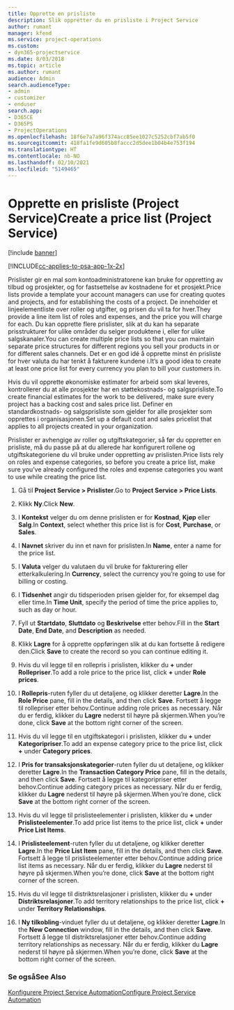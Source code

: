 ```yaml
---
title: Opprette en prisliste
description: Slik oppretter du en prisliste i Project Service
author: rumant
manager: kfend
ms.service: project-operations
ms.custom:
- dyn365-projectservice
ms.date: 8/03/2018
ms.topic: article
ms.author: rumant
audience: Admin
search.audienceType:
- admin
- customizer
- enduser
search.app:
- D365CE
- D365PS
- ProjectOperations
ms.openlocfilehash: 18f6e7a7a96f374acc85ee1027c5252cbf7ab5f0
ms.sourcegitcommit: 418fa1fe9d605b8faccc2d5dee1b04b4e753f194
ms.translationtype: HT
ms.contentlocale: nb-NO
ms.lasthandoff: 02/10/2021
ms.locfileid: "5149465"
---
```

# <a name="create-a-price-list-project-service"></a><span data-ttu-id="d5bed-103">Opprette en prisliste (Project Service)</span><span class="sxs-lookup"><span data-stu-id="d5bed-103">Create a price list (Project Service)</span></span>

[!include [banner](../includes/psa-now-project-operations.md)]

[!INCLUDE[cc-applies-to-psa-app-1x-2x](../includes/cc-applies-to-psa-app-1x-2x.md)]

<span data-ttu-id="d5bed-104">Prislister gir en mal som kontoadministratorene kan bruke for oppretting av tilbud og prosjekter, og for fastsettelse av kostnadene for et prosjekt.</span><span class="sxs-lookup"><span data-stu-id="d5bed-104">Price lists provide a template your account managers can use for creating quotes and projects, and for establishing the costs of a project.</span></span> <span data-ttu-id="d5bed-105">De inneholder et linjeelementliste over roller og utgifter, og prisen du vil ta for hver.</span><span class="sxs-lookup"><span data-stu-id="d5bed-105">They provide a line item list of roles and expenses, and the price you will charge for each.</span></span> <span data-ttu-id="d5bed-106">Du kan opprette flere prislister, slik at du kan ha separate prisstrukturer for ulike områder du selger produktene i, eller for ulike salgskanaler.</span><span class="sxs-lookup"><span data-stu-id="d5bed-106">You can create multiple price lists so that you can maintain separate price structures for different regions you sell your products in or for different sales channels.</span></span> <span data-ttu-id="d5bed-107">Det er en god idé å opprette minst én prisliste for hver valuta du har tenkt å fakturere kundene i.</span><span class="sxs-lookup"><span data-stu-id="d5bed-107">It’s a good idea to create at least one price list for every currency you plan to bill your customers in.</span></span>  
  
<span data-ttu-id="d5bed-108">Hvis du vil opprette økonomiske estimater for arbeid som skal leveres, kontrollerer du at alle prosjekter har en støttekostnads- og salgsprisliste.</span><span class="sxs-lookup"><span data-stu-id="d5bed-108">To create financial estimates for the work to be delivered, make sure every project has a backing cost and sales price list.</span></span> <span data-ttu-id="d5bed-109">Definer en standardkostnads- og salgsprisliste som gjelder for alle prosjekter som opprettes i organisasjonen.</span><span class="sxs-lookup"><span data-stu-id="d5bed-109">Set up a default cost and sales pricelist that applies to all projects created in your organization.</span></span>  
  
<span data-ttu-id="d5bed-110">Prislister er avhengige av roller og utgiftskategorier, så før du oppretter en prisliste, må du passe på at du allerede har konfigurert rollene og utgiftskategoriene du vil bruke under oppretting av prislisten.</span><span class="sxs-lookup"><span data-stu-id="d5bed-110">Price lists rely on roles and expense categories, so before you create a price list, make sure you’ve already configured the roles and expense categories you want to use while creating the price list.</span></span>  
  
1.  <span data-ttu-id="d5bed-111">Gå til **Project Service > Prislister**.</span><span class="sxs-lookup"><span data-stu-id="d5bed-111">Go to **Project Service > Price Lists**.</span></span>  
  
2.  <span data-ttu-id="d5bed-112">Klikk **Ny**.</span><span class="sxs-lookup"><span data-stu-id="d5bed-112">Click **New**.</span></span>  
  
3.  <span data-ttu-id="d5bed-113">I **Kontekst** velger du om denne prislisten er for **Kostnad**, **Kjøp** eller **Salg**.</span><span class="sxs-lookup"><span data-stu-id="d5bed-113">In **Context**, select whether this price list is for **Cost**, **Purchase**, or **Sales**.</span></span>  
  
4.  <span data-ttu-id="d5bed-114">I **Navnet** skriver du inn et navn for prislisten.</span><span class="sxs-lookup"><span data-stu-id="d5bed-114">In **Name**, enter a name for the price list.</span></span>  
  
5.  <span data-ttu-id="d5bed-115">I **Valuta** velger du valutaen du vil bruke for fakturering eller etterkalkulering.</span><span class="sxs-lookup"><span data-stu-id="d5bed-115">In **Currency**, select the currency you’re going to use for billing or costing.</span></span>  
  
6.  <span data-ttu-id="d5bed-116">I **Tidsenhet** angir du tidsperioden prisen gjelder for, for eksempel dag eller time.</span><span class="sxs-lookup"><span data-stu-id="d5bed-116">In **Time Unit**, specify the period of time the price applies to, such as day or hour.</span></span>  
  
7.  <span data-ttu-id="d5bed-117">Fyll ut **Startdato**, **Sluttdato** og **Beskrivelse** etter behov.</span><span class="sxs-lookup"><span data-stu-id="d5bed-117">Fill in the **Start Date**, **End Date**, and **Description** as needed.</span></span>  
  
8.  <span data-ttu-id="d5bed-118">Klikk **Lagre** for å opprette oppføringen slik at du kan fortsette å redigere den.</span><span class="sxs-lookup"><span data-stu-id="d5bed-118">Click **Save** to create the record so you can continue editing it.</span></span>  
  
9. <span data-ttu-id="d5bed-119">Hvis du vil legge til en rollepris i prislisten, klikker du **+** under **Rollepriser**.</span><span class="sxs-lookup"><span data-stu-id="d5bed-119">To add a role price to the price list, click **+** under **Role prices**.</span></span>  
  
10. <span data-ttu-id="d5bed-120">I **Rollepris**-ruten fyller du ut detaljene, og klikker deretter **Lagre**.</span><span class="sxs-lookup"><span data-stu-id="d5bed-120">In the **Role Price** pane, fill in the details, and then click **Save**.</span></span> <span data-ttu-id="d5bed-121">Fortsett å legge til rollepriser etter behov.</span><span class="sxs-lookup"><span data-stu-id="d5bed-121">Continue adding role prices as necessary.</span></span> <span data-ttu-id="d5bed-122">Når du er ferdig, klikker du **Lagre** nederst til høyre på skjermen.</span><span class="sxs-lookup"><span data-stu-id="d5bed-122">When you’re done, click **Save** at the bottom right corner of the screen.</span></span>  
  
11. <span data-ttu-id="d5bed-123">Hvis du vil legge til en utgiftskategori i prislisten, klikker du **+** under **Kategoripriser**.</span><span class="sxs-lookup"><span data-stu-id="d5bed-123">To add an expense category price to the price list, click **+** under **Category prices**.</span></span>  
  
12. <span data-ttu-id="d5bed-124">I **Pris for transaksjonskategorier**-ruten fyller du ut detaljene, og klikker deretter **Lagre**.</span><span class="sxs-lookup"><span data-stu-id="d5bed-124">In the **Transaction Category Price** pane, fill in the details, and then click **Save**.</span></span> <span data-ttu-id="d5bed-125">Fortsett å legge til kategoripriser etter behov.</span><span class="sxs-lookup"><span data-stu-id="d5bed-125">Continue adding category prices as necessary.</span></span> <span data-ttu-id="d5bed-126">Når du er ferdig, klikker du **Lagre** nederst til høyre på skjermen.</span><span class="sxs-lookup"><span data-stu-id="d5bed-126">When you’re done, click **Save** at the bottom right corner of the screen.</span></span>  
  
13. <span data-ttu-id="d5bed-127">Hvis du vil legge til prislisteelementer i prislisten, klikker du **+** under **Prislisteelementer**.</span><span class="sxs-lookup"><span data-stu-id="d5bed-127">To add price list items to the price list, click **+** under **Price List Items**.</span></span>  
  
14. <span data-ttu-id="d5bed-128">I **Prislisteelement**-ruten fyller du ut detaljene, og klikker deretter **Lagre**.</span><span class="sxs-lookup"><span data-stu-id="d5bed-128">In the **Price List Item** pane, fill in the details, and then click **Save**.</span></span> <span data-ttu-id="d5bed-129">Fortsett å legge til prislisteelementer etter behov.</span><span class="sxs-lookup"><span data-stu-id="d5bed-129">Continue adding price list items as necessary.</span></span> <span data-ttu-id="d5bed-130">Når du er ferdig, klikker du **Lagre** nederst til høyre på skjermen.</span><span class="sxs-lookup"><span data-stu-id="d5bed-130">When you’re done, click **Save** at the bottom right corner of the screen.</span></span>  
  
15. <span data-ttu-id="d5bed-131">Hvis du vil legge til distriktsrelasjoner i prislisten, klikker du **+** under **Distriktsrelasjoner**.</span><span class="sxs-lookup"><span data-stu-id="d5bed-131">To add territory relationships to the price list, click **+** under **Territory Relationships**.</span></span>  
  
16. <span data-ttu-id="d5bed-132">I **Ny tilkobling**-vinduet fyller du ut detaljene, og klikker deretter **Lagre**.</span><span class="sxs-lookup"><span data-stu-id="d5bed-132">In the **New Connection** window, fill in the details, and then click **Save**.</span></span> <span data-ttu-id="d5bed-133">Fortsett å legge til distriktsrelasjoner etter behov.</span><span class="sxs-lookup"><span data-stu-id="d5bed-133">Continue adding territory relationships as necessary.</span></span> <span data-ttu-id="d5bed-134">Når du er ferdig, klikker du **Lagre** nederst til høyre på skjermen.</span><span class="sxs-lookup"><span data-stu-id="d5bed-134">When you’re done, click **Save** at the bottom right corner of the screen.</span></span>  
  
### <a name="see-also"></a><span data-ttu-id="d5bed-135">Se også</span><span class="sxs-lookup"><span data-stu-id="d5bed-135">See Also</span></span>  
 [<span data-ttu-id="d5bed-136">Konfigurere Project Service Automation</span><span class="sxs-lookup"><span data-stu-id="d5bed-136">Configure Project Service Automation</span></span>](../psa/configure.md)
